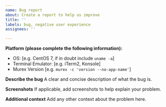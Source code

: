 ```yaml
---
name: Bug report
about: Create a report to help us improve
title: ''
labels: bug, negative user experience
assignees: ''

---
```


**Platform (please complete the following information):**
 - OS: [e.g. CentOS 7, if in doubt include `uname -a`]
 - Terminal Emulator: [e.g. iTerm2, Konsole]
 - Murex Version [e.g. `murex -c 'version --no-app-name'`]

**Describe the bug**
A clear and concise description of what the bug is.

**Screenshots**
If applicable, add screenshots to help explain your problem.

**Additional context**
Add any other context about the problem here.
